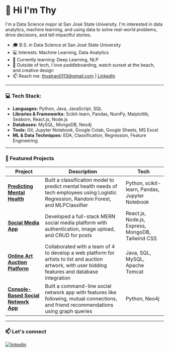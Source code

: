 <!-- ## 💫 Hi I'm Thy

Hi, I'm Thy! I'm a Data Science major at San José State University. I'm interested in data analytics, machine learning, and using data to solve real-world problems, drive decisions, and tell impactful stories.

## 🌐 Let's Connect:

[![linkedin](https://img.shields.io/badge/linkedin-0A66C2?style=for-the-badge&logo=linkedin&logoColor=white)](https://www.linkedin.com/in/thyatran/)
[![Portfolio](https://img.shields.io/badge/Portfolio-%2300B4D8?style=for-the-badge&logo=appveyor&logoColor=white)](https://thyt.netlify.app/)

## 💻 Tech Stack:
![Python](https://img.shields.io/badge/python-3670A0?style=for-the-badge&logo=python&logoColor=ffdd54)
![Java](https://img.shields.io/badge/java-%23ED8B00.svg?style=for-the-badge&logo=openjdk&logoColor=white)
![JavaScript](https://img.shields.io/badge/javascript-%23323330.svg?style=for-the-badge&logo=javascript&logoColor=%23F7DF1E)
![HTML5](https://img.shields.io/badge/html5-%23E34F26.svg?style=for-the-badge&logo=html5&logoColor=white)
![CSS3](https://img.shields.io/badge/css3-%231572B6.svg?style=for-the-badge&logo=css3&logoColor=white)
![SQL](https://img.shields.io/badge/SQL-%2300B4D8.svg?style=for-the-badge&logo=postgresql&logoColor=white)
![MySQL](https://img.shields.io/badge/mysql-4479A1.svg?style=for-the-badge&logo=mysql&logoColor=white)
![MongoDB](https://img.shields.io/badge/MongoDB-%234ea94b.svg?style=for-the-badge&logo=mongodb&logoColor=white)
![Pandas](https://img.shields.io/badge/pandas-%23150458.svg?style=for-the-badge&logo=pandas&logoColor=white)
![NumPy](https://img.shields.io/badge/numpy-%23013243.svg?style=for-the-badge&logo=numpy&logoColor=white)
![Matplotlib](https://img.shields.io/badge/Matplotlib-%23ffffff.svg?style=for-the-badge&logo=Matplotlib&logoColor=black)
![React](https://img.shields.io/badge/react-%2320232a.svg?style=for-the-badge&logo=react&logoColor=%2361DAFB)
![MySQL](https://img.shields.io/badge/mysql-4479A1.svg?style=for-the-badge&logo=mysql&logoColor=white) 
![Neo4J](https://img.shields.io/badge/Neo4j-008CC1?style=for-the-badge&logo=neo4j&logoColor=white) 
![MongoDB](https://img.shields.io/badge/MongoDB-%234ea94b.svg?style=for-the-badge&logo=mongodb&logoColor=white) 
![Keras](https://img.shields.io/badge/Keras-%23D00000.svg?style=for-the-badge&logo=Keras&logoColor=white) 
![scikit-learn](https://img.shields.io/badge/scikit--learn-%23F7931E.svg?style=for-the-badge&logo=scikit-learn&logoColor=white) 
![TensorFlow](https://img.shields.io/badge/TensorFlow-%23FF6F00.svg?style=for-the-badge&logo=TensorFlow&logoColor=white) 

## Reach me at:
📫 `thyatran0113@gmail.com`
-->

# 👋 Hi I'm Thy

I'm a Data Science major at San José State University. I'm interested in data analytics, machine learning, and using data to solve real-world problems, drive decisions, and tell impactful stories.

- 🎓 B.S. in Data Science at San José State University
- 💻 Interests: Machine Learning, Data Analytics
- 🌱 Currently learning: Deep Learning, NLP  
- 🌊 Outside of tech, I love paddleboarding, watch sunset at the beach, and creative design
- 📫 Reach me: [thyatran0113@gmail.com](mailto:thyatran0113@gmail.com) | [LinkedIn](https://www.linkedin.com/in/thyatran)

---

### 💻 Tech Stack:

- **Languages:** Python, Java, JavaScript, SQL  
- **Libraries & Frameworks:** Scikit-learn, Pandas, NumPy, Matplotlib, Seaborn, React.js, Node.js  
- **Databases:** MySQL, MongoDB, Neo4j  
- **Tools:** Git, Jupyter Notebook, Google Colab, Google Sheets, MS Excel  
- **ML & Data Techniques:** EDA, Classification, Regression, Feature Engineering


---

### 📂 Featured Projects

| Project | Description | Tech |
|--------|-------------|------|
| [**Predicting Mental Health**](https://github.com/harsita-keerthi/predicting-mental-health) | Built a classification model to predict mental health needs of tech employees using Logistic Regression, Random Forest, and MLPClassifier | Python, scikit-learn, Pandas, Jupyter Notebook |
| [**Social Media App**](https://github.com/thyatran/social-media) | Developed a full-stack MERN social media platform with authentication, image upload, and CRUD for posts | React.js, Node.js, Express, MongoDB, Tailwind CSS |
| [**Online Art Auction Platform**](https://github.com/PrabhnoorKhatkar/CS157A-Team10) | Collaborated with a team of 4 to develop a web platform for artists to list and auction artwork, with user bidding features and database integration | Java, SQL, MySQL, Apache Tomcat |
| [**Console-Based Social Network App**](https://github.com/rashmi-sonth/social-network) | Built a command-line social network app with features like following, mutual connections, and friend recommendations using graph queries | Python, Neo4j |

---

### 📫 Let's connect

[![linkedin](https://img.shields.io/badge/linkedin-0A66C2?style=for-the-badge&logo=linkedin&logoColor=white)](https://www.linkedin.com/in/thyatran/)

